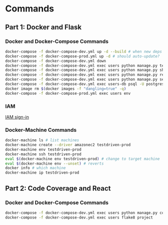 # Commands

## Part 1: Docker and Flask

### Docker and Docker-Compose Commands
```sh
docker-compose -f docker-compose-dev.yml up -d --build # when new deps
docker-compose -f docker-compose-prod.yml up -d # should auto-update?
docker-compose -f docker-compose-dev.yml down
docker-compose -f docker-compose-dev.yml exec users python manage.py test
docker-compose -f docker-compose-dev.yml exec users python manage.py shell
docker-compose -f docker-compose-dev.yml exec users python manage.py recreate_db
docker-compose -f docker-compose-dev.yml exec users python manage.py seed_db
docker-compose -f docker-compose-dev.yml exec users-db psql -U postgres
docker image rm $(docker images -f "dangling=true" -q)
docker-compose -f docker-compose-prod.yml exec users env
```

### IAM
[IAM sign-in](https://huarngpa.signin.aws.amazon.com/console)

### Docker-Machine Commands
```sh
docker-machine ls # list machines
docker-machine create --driver amazonec2 testdriven-prod
docker-machine env testdriven-prod
docker-machine ssh testdriven-prod
eval $(docker-machine env testdriven-prod) # change to target machine
eval $(docker-machine env --unset) # reverts
docker info # which machine
docker-machine ip testdriven-prod
```

## Part 2: Code Coverage and React

### Docker and Docker-Compose Commands
```sh
docker-compose -f docker-compose-dev.yml exec users python manage.py cov
docker-compose -f docker-compose-dev.yml exec users flake8 project
```
